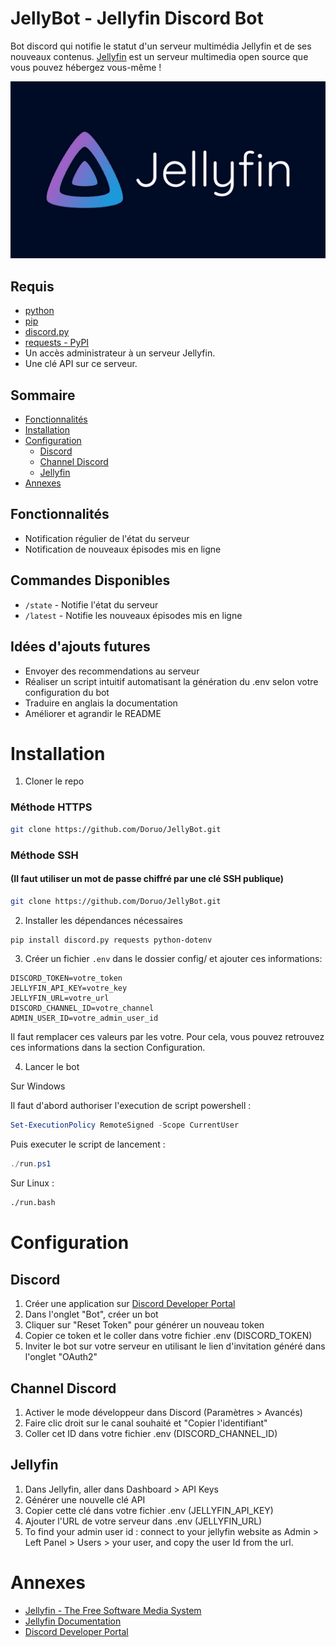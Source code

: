 # JellyBot - Jellyfin Discord Bot

Bot discord qui notifie le statut d'un serveur multimédia Jellyfin et de ses nouveaux contenus. 
[Jellyfin](https://jellyfin.org/) est un serveur multimedia open source que vous pouvez hébergez vous-même ! 

![](ressources/assets/jellyfin-banner.png)

## Requis

- [python](https://www.python.org/)
- [pip](https://pypi.org/project/pip/)
- [discord.py](https://discordpy.readthedocs.io/en/stable/)
- [requests - PyPI](https://pypi.org/project/requests/)
- Un accès administrateur à un serveur Jellyfin.
- Une clé API sur ce serveur.

## Sommaire
- [Fonctionnalités](#fonctionnalités)
- [Installation](#installation)
- [Configuration](#configuration)
  - [Discord](#discord)
  - [Channel Discord](#channel-discord)
  - [Jellyfin](#jellyfin)
- [Annexes](#annexes)

## Fonctionnalités

- Notification régulier de l'état du serveur
- Notification de nouveaux épisodes mis en ligne 

## Commandes Disponibles

- `/state` - Notifie l'état du serveur
- `/latest` - Notifie les nouveaux épisodes mis en ligne

## Idées d'ajouts futures

- Envoyer des recommendations au serveur
- Réaliser un script intuitif automatisant la génération du .env selon votre configuration du bot
- Traduire en anglais la documentation
- Améliorer et agrandir le README

# Installation

1. Cloner le repo

### Méthode HTTPS

```bash
git clone https://github.com/Doruo/JellyBot.git
```
### Méthode SSH 

#### (Il faut utiliser un mot de passe chiffré par une clé SSH publique)

```bash
git clone https://github.com/Doruo/JellyBot.git
```

2. Installer les dépendances nécessaires
```bash
pip install discord.py requests python-dotenv
```

3. Créer un fichier `.env` dans le dossier config/ et ajouter ces informations:
```
DISCORD_TOKEN=votre_token
JELLYFIN_API_KEY=votre_key
JELLYFIN_URL=votre_url
DISCORD_CHANNEL_ID=votre_channel
ADMIN_USER_ID=votre_admin_user_id
```

Il faut remplacer ces valeurs par les votre. Pour cela, vous pouvez retrouvez ces informations dans la section Configuration.

4. Lancer le bot

Sur Windows 

Il faut d'abord authoriser l'execution de script powershell :

```powershell
Set-ExecutionPolicy RemoteSigned -Scope CurrentUser
```
Puis executer le script de lancement :

```powershell
./run.ps1
```

Sur Linux :
```bash
./run.bash
```

# Configuration

## Discord

1. Créer une application sur [Discord Developer Portal](https://discord.com/developers)
2. Dans l'onglet "Bot", créer un bot
3. Cliquer sur "Reset Token" pour générer un nouveau token
4. Copier ce token et le coller dans votre fichier .env (DISCORD_TOKEN)
5. Inviter le bot sur votre serveur en utilisant le lien d'invitation généré dans l'onglet "OAuth2"

## Channel Discord

1. Activer le mode développeur dans Discord (Paramètres > Avancés)
2. Faire clic droit sur le canal souhaité et "Copier l'identifiant"
3. Coller cet ID dans votre fichier .env (DISCORD_CHANNEL_ID)


## Jellyfin

1. Dans Jellyfin, aller dans Dashboard > API Keys
2. Générer une nouvelle clé API
3. Copier cette clé dans votre fichier .env (JELLYFIN_API_KEY)
4. Ajouter l'URL de votre serveur dans .env (JELLYFIN_URL)
5. To find your admin user id : connect to your jellyfin website as Admin > Left Panel > Users > your user, and copy the user Id from the url.

# Annexes

- [Jellyfin - The Free Software Media System](https://jellyfin.org/)
- [Jellyfin Documentation](https://jellyfin.org/docs/)
- [Discord Developer Portal](https://discord.com/developers)
